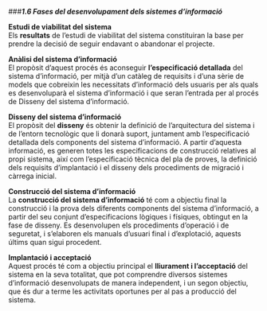 ###___1.6 Fases del desenvolupament dels sistemes d’informació___

**Estudi de viabilitat del sistema**  
Els **resultats** de l’estudi de viabilitat del sistema constituiran la base per prendre la decisió de seguir endavant o abandonar el projecte.

**Anàlisi del sistema d’informació**  
El propòsit d’aquest procés és aconseguir **l’especificació detallada** del sistema d’informació, per mitjà d’un catàleg de requisits i d’una sèrie de models que cobreixin les necessitats d’informació dels usuaris per als quals es desenvoluparà el sistema d’informació i que seran l’entrada per al procés de Disseny del sistema d’informació.

**Disseny del sistema d’informació**  
El propòsit del **disseny** és obtenir la definició de l’arquitectura del sistema i de l’entorn tecnològic que li donarà suport, juntament amb l’especificació detallada dels components del sistema d’informació. A partir d’aquesta informació, es generen totes les especificacions de construcció relatives al propi sistema, així com l’especificació tècnica del pla de proves, la definició dels requisits d’implantació i el disseny dels procediments de migració i càrrega inicial.

**Construcció del sistema d’informació**  
La **construcció del sistema d’informació** té com a objectiu final la construcció i la prova dels diferents components del sistema d’informació, a partir del seu conjunt d’especificacions lògiques i físiques, obtingut en la fase de disseny. Es desenvolupen els procediments d’operació i de seguretat, i s’elaboren els manuals d’usuari final i d’explotació, aquests últims quan sigui procedent.

**Implantació i acceptació**  
Aquest procés té com a objectiu principal el **lliurament i l’acceptació** del sistema en la seva totalitat, que pot comprendre diversos sistemes d’informació desenvolupats de manera independent, i un segon objectiu, que és dur a terme les activitats oportunes per al pas a producció del sistema.

